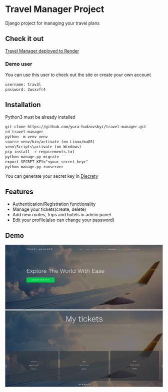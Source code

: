 # Travel Manager Project
Django project for managing your travel plans
## Check it out
[Travel Manager  deployed to Render](https://travel-manager.onrender.com/)

### Demo user
You can use this user to check out the site or create your own account
```text
username: trav3l
password: 2wsxvfr4
```
## Installation
Python3 must be already installed
```shell
git clone https://github.com/yura-hudzovskyi/travel-manager.git
cd travel-manager
python -m venv venv
source venv/bin/activate (on Linux/maOS)
venv\Scripts\activate (on Windows)
pip install -r requirements.txt
python manage.py migrate
export SECRET_KEY="<your_secret_key>"
python manage.py runserver
```
You can generate your secret key in [Djecrety](https://djecrety.ir/)
## Features
* Authentication/Registration functionality
* Manage your tickets(create, delete)
* Add new routes, trips and hotels in admin panel
* Edit your profile(also can change your password)

## Demo

![Demo](DEMO/img.png)
![](DEMO/img_1.png)
